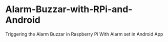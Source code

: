 # Alarm-Buzzar-with-RPi-and-Android
Triggering the Alarm Buzzar in Raspberry Pi With Alarm set in Android App
